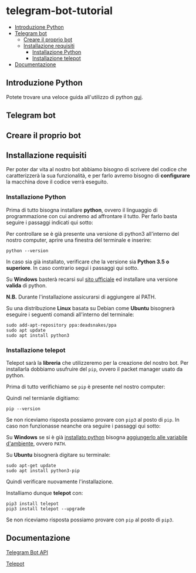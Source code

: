 # telegram-bot-tutorial

- [Introduzione Python](#Introduzione-Python)
- [Telegram bot](#Telegram-bot)
    - [Creare il proprio bot](#Creare-il-proprio-bot)
    - [Installazione requisiti](#Installazione-requisiti)
        - [Installazione Python](#Installazione-Python)
        - [Installazione telepot](#Installazione-telepot)
- [Documentazione](#Documentazione)

## Introduzione Python

Potete trovare una veloce guida all'utilizzo di python [qui](Tutorial_Python/README.md).

## Telegram bot

## Creare il proprio bot

## Installazione requisiti

Per poter dar vita al nostro bot abbiamo bisogno di scrivere del codice che caratterizzerà la sua funzionalità, e per farlo
avremo bisogno di **configurare** la macchina dove il codice verrà eseguito.

### Installazione Python

Prima di tutto bisogna installare **python**, ovvero il linguaggio di programmazione con cui andremo ad affrontare il tutto.
Per farlo basta seguire i passaggi indicati qui sotto:

Per controllare se è già presente una versione di python3 all'interno del nostro computer, aprire una finestra del terminale e inserire:
```
python --version
```
In caso sia già installato, verificare che la versione sia **Python 3.5 o superiore**. In caso contrario segui i passaggi qui sotto.

Su **Windows** basterà recarsi sul [sito ufficiale](https://www.python.org/ftp/python/3.10.0/python-3.10.0-amd64.exe) ed installare una versione **valida** di python.

**N.B.** Durante l'installazione assicurarsi di aggiungere al PATH.

Su una distribuzione **Linux** basata su Debian come **Ubuntu** bisognerà eseguire i seguenti comandi all'interno del terminale:
```
sudo add-apt-repository ppa:deadsnakes/ppa
sudo apt update
sudo apt install python3
```

### Installazione telepot

Telepot sarà la **libreria** che utilizzeremo per la creazione del nostro bot.
Per installarla dobbiamo usufruire del `pip`, ovvero il packet manager usato da python.

Prima di tutto verifichiamo se `pip` è presente nel nostro computer:

Quindi nel termianle digitiamo:
```
pip --version
```
Se non riceviamo risposta possiamo provare con `pip3` al posto di `pip`.
In caso non funzionasse neanche ora seguire i passaggi qui sotto:

Su **Windows** se si è già [installato python](#Installare-python) bisogna [aggiungerlo alle variabile d'ambiente](https://www.tecnobabele.com/come-aggiungere-python-alla-variabile-path-di-windows/2020-10-14/), ovvero `PATH`.

Su **Ubuntu** bisognerà digitare su terminale:
```
sudo apt-get update
sudo apt install python3-pip
```

Quindi verificare nuovamente l'installazione.

Installiamo dunque **telepot** con:
```
pip3 install telepot
pip3 install telepot --upgrade
```
Se non riceviamo risposta possiamo provare con `pip` al posto di `pip3`.

## Documentazione

[Telegram Bot API](https://core.telegram.org/api)

[Telepot](https://telepot.readthedocs.io/en/latest/reference.html)


